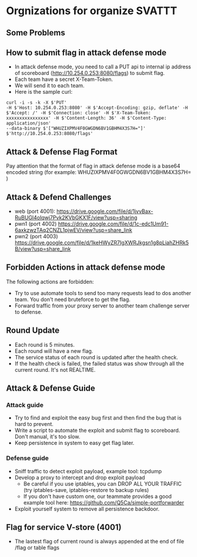 # Orgnizations for organize SVATTT 

## Some Problems

## How to submit flag in attack defense mode
- In attack defense mode, you need to call a PUT api to internal ip address of scoreboard (http://10.254.0.253:8080/flags) to submit flag. 
- Each team have a secret X-Team-Token. 
- We will send it to each team. 
- Here is the sample curl: 
```
curl -i -s -k -X $'PUT'
-H $'Host: 10.254.0.253:8080' -H $'Accept-Encoding: gzip, deflate' -H $'Accept: /' -H $'Connection: close' -H $'X-Team-Token: xxxxxxxxxxxxxxxx' -H $'Content-Length: 36' -H $'Content-Type: application/json'
--data-binary $'["WHUZIXPMV4F0GWGDN6BV1GBHM4X3S7H="]'
$'http://10.254.0.253:8080/flags'
```

## Attack & Defense Flag Format
Pay attention that the format of flag in attack defense mode is a base64 encoded string (for example: WHUZIXPMV4F0GWGDN6BV1GBHM4X3S7H= )

## Attack & Defend Challenges
- web (port 4001): https://drive.google.com/file/d/1jvvBax-RuBUGl4oIqwj7Pvk2KVbGKX1F/view?usp=sharing
- pwn1 (port 4002) https://drive.google.com/file/d/1c-edc1Um91-6axkzwzTAq2CNZL1pjwEV/view?usp=share_link
- pwn2 (port 4003) https://drive.google.com/file/d/1keHWyZR7IgXWRJkgsn1g8pLiahZHRk5B/view?usp=share_link

## Forbidden Actions in attack defense mode
The following actions are forbidden:
- Try to use automate tools to send too many requests lead to dos another team. You don't need bruteforce to get the flag.
- Forward traffic from your proxy server to another team challenge server to defense.

## Round Update
- Each round is 5 minutes. 
- Each round will have a new flag. 
- The service status of each round is updated after the health check. 
- If the health check is failed, the failed status was show through all the current round. It's not REALTIME.

## Attack & Defense Guide
### Attack guide
- Try to find and exploit the easy bug first and then find the bug that is hard to prevent.
- Write a script to automate the exploit and submit flag to scoreboard. Don't manual, it's too slow.
- Keep persistence in system to easy get flag later.
### Defense guide
- Sniff traffic to detect exploit payload, example tool: tcpdump
- Develop a proxy to intercept and drop exploit payload
   - Be careful if you use iptables, you can DROP ALL YOUR TRAFFIC (try iptables-save, iptables-restore to backup rules)
   - If you don't have custom one, our teammate provides a good example tool here: https://github.com/Q5Ca/simple-portforwarder
- Exploit yourself system to remove all persistence backdoor.

## Flag for service V-store (4001)
- The lastest flag of current round is always appended at the end of file /flag or table flags
